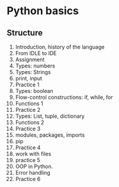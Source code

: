 # Python basics
## Structure
1. Introduction, history of the language
1. From IDLE to IDE
1. Assignment
1. Types: numbers
1. Types: Strings
1. print, input
1. Practice 1
1. Types: boolean
1. Flow-control constructions: if, while, for
1. Functions 1
1. Practice 2
1. Types: List, tuple, dictionary
1. Functions 2
1. Practice 3
1. modules, packages, imports
1. pip
1. Practice 4
1. work with files
1. practice 5
1. OOP in Python.
1. Error handling
1. Practice 6
